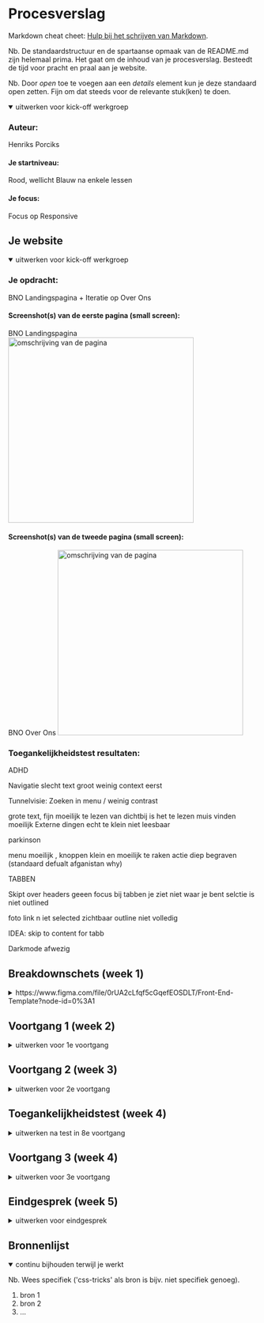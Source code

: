 # Procesverslag
Markdown cheat cheet: [Hulp bij het schrijven van Markdown](https://github.com/adam-p/markdown-here/wiki/Markdown-Cheatsheet).

Nb. De standaardstructuur en de spartaanse opmaak van de README.md zijn helemaal prima. Het gaat om de inhoud van je procesverslag. Besteedt de tijd voor pracht en praal aan je website.

Nb. Door *open* toe te voegen aan een *details* element kun je deze standaard open zetten. Fijn om dat steeds voor de relevante stuk(ken) te doen.





<details open>
<summary>uitwerken voor kick-off werkgroep</summary>

### Auteur:
Henriks Porciks

#### Je startniveau:
Rood, wellicht Blauw na enkele lessen

#### Je focus:
Focus op Responsive 
</details>





## Je website

<details open>
<summary>uitwerken voor kick-off werkgroep</summary>

### Je opdracht:
BNO 
Landingspagina + Iteratie op Over Ons

#### Screenshot(s) van de eerste pagina (small screen): 
BNO Landingspagina 
<img src="images/www.bno.nl_.png" width="375px" alt="omschrijving van de pagina">

#### Screenshot(s) van de tweede pagina (small screen):
BNO Over Ons
<img src="images/www.bno.nl_over-ons.png" width="375px" alt="omschrijving van de pagina">
 
### Toegankelijkheidstest resultaten:
ADHD

Navigatie slecht 
text groot
weinig context eerst


Tunnelvisie:
Zoeken in menu / weinig contrast

grote text, fijn
moeilijk te lezen
van dichtbij is het te lezen
muis vinden moeilijk
Externe dingen echt te klein niet leesbaar

parkinson

menu moeilijk , knoppen klein en moeilijk te raken 
actie diep begraven
(standaard defualt afganistan why)


TABBEN

Skipt over headers
geeen focus bij tabben je ziet niet waar je bent selctie is niet outlined

foto link n iet selected zichtbaar
outline niet volledig

IDEA: skip to content for tabb


Darkmode afwezig



</details>




## Breakdownschets (week 1)

<details>
<summary>https://www.figma.com/file/0rUA2cLfqf5cGqefEOSDLT/Front-End-Template?node-id=0%3A1</summary>

### de hele pagina: 
<img src="images/breakdownschets.jpg" width="375px" alt="breakdown van de hele pagina">

### dynamisch deel (bijv menu): 
<img src="images/www.bno.nl_.jpg" width="375px" alt="breakdown van een dynamisch deel">

### wellicht nog een dynamisch deel (bijv filter): 
<img src="images/www.bno.nl_over-ons.jpg" width="375px" alt="breakdown van nog een dynamisch deel">

</details>





## Voortgang 1 (week 2)

<details>
<summary>uitwerken voor 1e voortgang</summary>

### Stand van zaken
Nog moeite met de hoeveelheid code, maar vooral focus op semantiek


### Agenda voor meeting
samen met je groepje opstellen

| student 1      | student 2          | student 3    | student 4        |
| ---            | ---                | ---          | ---              |
| dit bespreken  | en dit             | en ik dit    | en dan ik dat    |
| en dat ook nog | dit als er tijd is | nog een punt | dit wil ik zeker |
| ...            | ...                | ...          | ...              |


### Verslag van meeting
hier na afloop snel de uitkomsten van de meeting vastleggen

- article > li veranderen
- alt image niet vergeten
- verder uitwerken
- ...

</details>





## Voortgang 2 (week 3)

<details>
<summary>uitwerken voor 2e voortgang</summary>

### Stand van zaken
Het maken van root colors en de juiste font grottes overal toepassen, veel moeite met flexbox en grid daadwerkelijk aan het werk te krijgen 


### Agenda voor meeting
samen met je groepje opstellen

| Henriks GRID en FLEXBOX, m.b.t responsiveness van bepaalde onderdelen van de website, het wilt niet lukken

| Giorgio Ik wil alleen mijn HTML en CSS bespreken, vooral over de breakpoints en hoe je het goed responsive krijgt.

 Nathan Stuger | afwezig
 
 Jesse | CSS en JS interactie




### Verslag van meeting
hier na afloop snel de uitkomsten van de meeting vastleggen

- punt 1
- punt 2
- nog een punt
- ...

</details>





## Toegankelijkheidstest (week 4)

<details>
<summary>uitwerken na test in 8e voortgang</summary>

### Bevindingen
Lijst met je bevindingen die in de test naar voren kwamen:

#### Titel eerste bevinding
Hier korte omschrijving (met indien nodig een afbeelding)

Hier een omschrijving van hoe het opgelost kan worden (met indien nodig een afbeelding)


#### Titel tweede bevinding. 
Hier korte omschrijving (met indien nodig een afbeelding)

Hier een omschrijving van hoe het opgelost kan worden (met indien nodig een afbeelding)


#### Titel volgende bevinding. 
Hier korte omschrijving (met indien nodig een afbeelding)

Hier een omschrijving van hoe het opgelost kan worden (met indien nodig een afbeelding)


#### Titel nog een bevinding. 
Hier korte omschrijving (met indien nodig een afbeelding)

Hier een omschrijving van hoe het opgelost kan worden (met indien nodig een afbeelding)

</details>





## Voortgang 3 (week 4)

<details>
<summary>uitwerken voor 3e voortgang</summary>

### Stand van zaken
hier dit ging goed & dit was lastig (neem ook screenshots op van delen van je website en code)


### Agenda voor meeting
samen met je groepje opstellen

| student 1      | student 2          | student 3    | student 4        |
| ---            | ---                | ---          | ---              |
| dit bespreken  | en dit             | en ik dit    | en dan ik dat    |
| en dat ook nog | dit als er tijd is | nog een punt | dit wil ik zeker |
| ...            | ...                | ...          | ...              |


### Verslag van meeting
hier na afloop snel de uitkomsten van de meeting vastleggen

- punt 1
- punt 2
- nog een punt
- ...

</details>





## Eindgesprek (week 5)

<details>
<summary>uitwerken voor eindgesprek</summary>

### Stand van zaken
hier dit ging goed & dit was lastig (neem ook screenshots op van delen van je website en code)

### Screenshot(s)

hier screenshot(s) van je eindresultaat

</details>





## Bronnenlijst

<details open>
<summary>continu bijhouden terwijl je werkt</summary>

Nb. Wees specifiek ('css-tricks' als bron is bijv. niet specifiek genoeg).

1. bron 1
2. bron 2
3. ...

</details>

